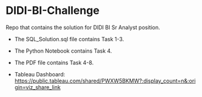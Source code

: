 # DIDI-BI-Challenge
Repo that contains the solution for DIDI BI Sr Analyst position. 
* The SQL_Solution.sql file contains Task 1-3.
* The Python Notebook contains Task 4.
* The PDF file contains Task 4-8.

* Tableau Dashboard: https://public.tableau.com/shared/PWXW5BKMW?:display_count=n&:origin=viz_share_link
